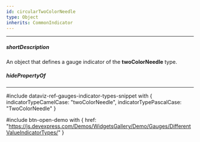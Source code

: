 ```yaml
---
id: circularTwoColorNeedle
type: Object
inherits: CommonIndicator
---
```

---
##### shortDescription
An object that defines a gauge indicator of the **twoColorNeedle** type.

##### hidePropertyOf

---
#include dataviz-ref-gauges-indicator-types-snippet with {
    indicatorTypeCamelCase: "twoColorNeedle",
    indicatorTypePascalCase: "TwoColorNeedle"
}

#include btn-open-demo with {
    href: "https://js.devexpress.com/Demos/WidgetsGallery/Demo/Gauges/DifferentValueIndicatorTypes/"
}